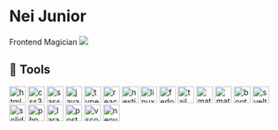 # Nei Junior
Frontend Magician ![](https://www.tibiawiki.com.br/images/0/0f/Ferumbras.gif)
## 🧰 Tools
  <p>
    <img width="30px" style="padding-right: '5px'" alt="html5" src="https://cdn.jsdelivr.net/gh/devicons/devicon@latest/icons/html5/html5-original.svg" />
    <img width="30px" style="padding-right: '5px'" alt="css3" src="https://cdn.jsdelivr.net/gh/devicons/devicon@latest/icons/css3/css3-original.svg" />
    <img width="30px" style="padding-right: '5px'" alt="sass" src="https://cdn.jsdelivr.net/gh/devicons/devicon@latest/icons/sass/sass-original.svg" />
    <img width="30px" style="padding-right: '5px'" alt="javascript" src="https://cdn.jsdelivr.net/gh/devicons/devicon@latest/icons/javascript/javascript-original.svg" />
    <img width="30px" style="padding-right: '5px'" alt="typescript" src="https://cdn.jsdelivr.net/gh/devicons/devicon@latest/icons/typescript/typescript-original.svg" />
    <img width="30px" style="padding-right: '5px'" alt="react" src="https://cdn.jsdelivr.net/gh/devicons/devicon@latest/icons/react/react-original.svg" />
    <img width="30px" style="padding-right: '5px'" alt="nextjs" src="https://cdn.jsdelivr.net/gh/devicons/devicon@latest/icons/nextjs/nextjs-original.svg" />
    <img width="30px" style="padding-right: '5px'" alt="linux" src="https://cdn.jsdelivr.net/gh/devicons/devicon@latest/icons/linux/linux-original.svg" />
    <img width="30px" style="padding-right: '5px'" alt="fedora" src="https://cdn.jsdelivr.net/gh/devicons/devicon@latest/icons/fedora/fedora-original.svg" />
    <img width="30px" style="padding-right: '5px'" alt="tailwindcss" src="https://cdn.jsdelivr.net/gh/devicons/devicon@latest/icons/tailwindcss/tailwindcss-original.svg" />
    <img width="30px" style="padding-right: '5px'" alt="materialui" src="https://cdn.jsdelivr.net/gh/devicons/devicon@latest/icons/materialui/materialui-original.svg" />
    <img width="30px" style="padding-right: '5px'" alt="materializecss" src="https://cdn.jsdelivr.net/gh/devicons/devicon@latest/icons/materializecss/materializecss-original.svg" />
    <img width="30px" style="padding-right: '5px'" alt="bootstrap" src="https://cdn.jsdelivr.net/gh/devicons/devicon@latest/icons/bootstrap/bootstrap-original.svg" />
    <img width="30px" style="padding-right: '5px'" alt="svelte" src="https://cdn.jsdelivr.net/gh/devicons/devicon@latest/icons/svelte/svelte-original.svg" />
    <img width="30px" style="padding-right: '5px'" alt="solidjs"  src="https://cdn.jsdelivr.net/gh/devicons/devicon@latest/icons/solidjs/solidjs-original.svg" />
    <img width="30px" style="padding-right: '5px'" alt="php"  src="https://cdn.jsdelivr.net/gh/devicons/devicon@latest/icons/php/php-original.svg" />
    <img width="30px" style="padding-right: '5px'" alt="laravel" src="https://cdn.jsdelivr.net/gh/devicons/devicon@latest/icons/laravel/laravel-original.svg" />
    <img width="30px" style="padding-right: '5px'" alt="postgresql"  src="https://cdn.jsdelivr.net/gh/devicons/devicon@latest/icons/postgresql/postgresql-original.svg" />
    <img width="30px" style="padding-right: '5px'" alt="vscode" src="https://cdn.jsdelivr.net/gh/devicons/devicon@latest/icons/vscode/vscode-original.svg" />
    <img width="30px" style="padding-right: '5px'" alt="neovim" src="https://cdn.jsdelivr.net/gh/devicons/devicon@latest/icons/neovim/neovim-original.svg" />
  </p>

